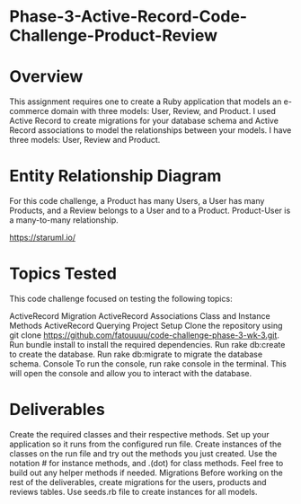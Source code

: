 # Phase-3-Active-Record-Code-Challenge-Product-Review

# Overview
This assignment requires one to create a Ruby application that models an e-commerce domain with three models: User, Review, and Product. I used Active Record to create migrations for your database schema and Active Record associations to model the relationships between your models. I have three models: User, Review and Product.

# Entity Relationship Diagram
For this code challenge, a Product has many Users, a User has many Products, and a Review belongs to a User and to a Product. Product-User is a many-to-many relationship.

https://staruml.io/
# Topics Tested
This code challenge focused on testing the following topics:

ActiveRecord Migration
ActiveRecord Associations
Class and Instance Methods
ActiveRecord Querying
Project Setup
Clone the repository using git clone https://github.com/fatouuuu/code-challenge-phase-3-wk-3.git.
Run bundle install to install the required dependencies.
Run rake db:create to create the database.
Run rake db:migrate to migrate the database schema.
Console
To run the console, run rake console in the terminal. This will open the console and allow you to interact with the database.

# Deliverables
Create the required classes and their respective methods.
Set up your application so it runs from the configured run file.
Create instances of the classes on the run file and try out the methods you just created.
Use the notation # for instance methods, and .(dot) for class methods.
Feel free to build out any helper methods if needed.
Migrations
Before working on the rest of the deliverables, create migrations for the users, products and reviews tables. Use seeds.rb file to create instances for all models.




